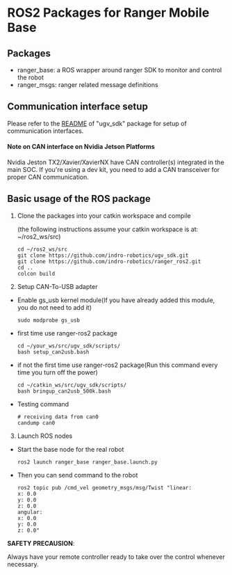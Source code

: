 # ROS2 Packages for Ranger Mobile Base

## Packages

* ranger_base: a ROS wrapper around ranger SDK to monitor and control the robot
* ranger_msgs: ranger related message definitions


## Communication interface setup

Please refer to the [README](https://github.com/indro-robotics/ugv_sdk#hardware-interface) of "ugv_sdk" package for setup of communication interfaces.

#### Note on CAN interface on Nvidia Jetson Platforms

Nvidia Jeston TX2/Xavier/XavierNX have CAN controller(s) integrated in the main SOC. If you're using a dev kit, you need to add a CAN transceiver for proper CAN communication. 

## Basic usage of the ROS package


1. Clone the packages into your catkin workspace and compile

    (the following instructions assume your catkin workspace is at: ~/ros2_ws/src)

    ```
    cd ~/ros2_ws/src
    git clone https://github.com/indro-robotics/ugv_sdk.git
    git clone https://github.com/indro-robotics/ranger_ros2.git
    cd ..
    colcon build
    ```
    
2. Setup CAN-To-USB adapter

* Enable gs_usb kernel module(If you have already added this module, you do not need to add it)
    ```
    sudo modprobe gs_usb
    ```
    
* first time use ranger-ros2 package
   ```
   cd ~/your_ws/src/ugv_sdk/scripts/
   bash setup_can2usb.bash
   ```
   
* if not the first time use ranger-ros2 package(Run this command every time you turn off the power) 
   ```
   cd ~/catkin_ws/src/ugv_sdk/scripts/
   bash bringup_can2usb_500k.bash
   ```
   
* Testing command
    ```
    # receiving data from can0
    candump can0
    ```

3. Launch ROS nodes

* Start the base node for the real robot

    ```
    ros2 launch ranger_base ranger_base.launch.py
    ```
* Then you can send command to the robot
    ```
    ros2 topic pub /cmd_vel geometry_msgs/msg/Twist "linear:
    x: 0.0
    y: 0.0
    z: 0.0
    angular:
    x: 0.0
    y: 0.0
    z: 0.0" 

    ```

**SAFETY PRECAUSION**: 

Always have your remote controller ready to take over the control whenever necessary. 
